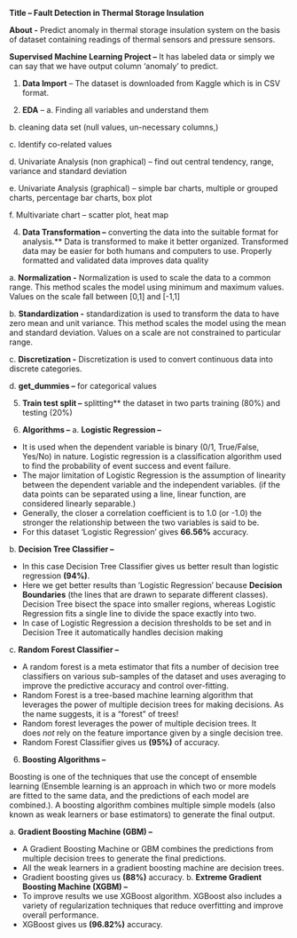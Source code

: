 ﻿**Title – Fault Detection in Thermal Storage Insulation**

**About -** Predict anomaly in thermal storage insulation system on the basis of dataset containing readings of thermal sensors and pressure sensors.

**Supervised Machine Learning Project –** It has labeled data or simply we can say that we have output column ‘anomaly’ to predict. 

1. **Data Import** – The dataset is downloaded from Kaggle which is in CSV format.

2. **EDA** – 
a. Finding all variables and understand them

b. cleaning data set (null values, un-necessary columns,)

c. Identify co-related values

d. Univariate Analysis (non graphical) – find out central tendency, range, variance and standard deviation 

e. Univariate Analysis (graphical) – simple bar charts, multiple or grouped charts,   percentage bar charts, box plot

f. Multivariate chart – scatter plot, heat map

4. **Data Transformation –** converting the data into the suitable format for analysis.** Data is transformed to make it better organized. Transformed data may be easier for both humans and computers to use. Properly formatted and validated data improves data quality 

a. **Normalization -** Normalization is used to scale the data to a common range. This method scales the model using minimum and maximum values. Values on the scale fall between [0,1] and [-1,1]

b. **Standardization -** standardization is used to transform the data to have zero mean and unit variance. This method scales the model using the mean and standard deviation. Values on a scale are not constrained to particular range.

c. **Discretization -** Discretization is used to convert continuous data into discrete categories.

d. **get\_dummies –** for categorical values

5. **Train test split –** splitting** the dataset in two parts training (80%) and testing (20%) 

6. **Algorithms –** 
a. **Logistic Regression –** 
- It is used when the dependent variable is binary (0/1, True/False, Yes/No) in nature. Logistic regression is a classification algorithm used to find the probability of event success and event failure. 
- The major limitation of Logistic Regression is the assumption of linearity between the dependent variable and the independent variables. (if the data points can be separated using a line, linear function, are considered linearly separable.)
- Generally, the closer a correlation coefficient is to 1.0 (or -1.0) the stronger the relationship between the two variables is said to be.
- For this dataset ‘Logistic Regression’ gives **66.56%** accuracy.

b. **Decision Tree Classifier –** 
- In this case Decision Tree Classifier gives us better result than logistic regression **(94%)**. 
- Here we get better results than ‘Logistic Regression’ because **Decision Boundaries** (the lines that are drawn to separate different classes). Decision Tree bisect the space into smaller regions, whereas Logistic Regression fits a single line to divide the space exactly into two.
- In case of Logistic Regression a decision thresholds to be set and in Decision Tree it automatically handles decision making

c. **Random Forest Classifier –**
- A random forest is a meta estimator that fits a number of decision tree classifiers on various sub-samples of the dataset and uses averaging to improve the predictive accuracy and control over-fitting. 
- Random Forest is a tree-based machine learning algorithm that leverages the power of multiple decision trees for making decisions. As the name suggests, it is a “forest” of trees!
- Random forest leverages the power of multiple decision trees. It does *not* rely on the feature importance given by a single decision tree.
- Random Forest Classifier gives us **(95%)** of accuracy.




6. **Boosting Algorithms –** 

Boosting is one of the techniques that use the concept of ensemble learning (Ensemble learning is an approach in which two or more models are fitted to the same data, and the predictions of each model are combined.). A boosting algorithm combines multiple simple models (also known as weak learners or base estimators) to generate the final output.

a. **Gradient Boosting Machine (GBM) –** 
- A Gradient Boosting Machine or GBM combines the predictions from multiple decision trees to generate the final predictions.
- All the weak learners in a gradient boosting machine are decision trees.
- Gradient boosting gives us **(88%)** accuracy.
b. **Extreme Gradient Boosting Machine (XGBM) –** 
- To improve results we use XGBoost algorithm. XGBoost also includes a variety of regularization techniques that reduce overfitting and improve overall performance. 
- XGBoost gives us **(96.82%)** accuracy.


